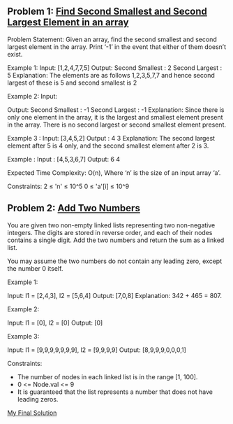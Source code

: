 ## Problem 1: [Find Second Smallest and Second Largest Element in an array](https://takeuforward.org/data-structure/find-second-smallest-and-second-largest-element-in-an-array/)

Problem Statement: Given an array, find the second smallest and second largest element in the array. Print ‘-1’ in the event that either of them doesn’t exist.

Example 1:
Input:
 [1,2,4,7,7,5]
Output:
 Second Smallest : 2
	Second Largest : 5
Explanation:
 The elements are as follows 1,2,3,5,7,7 and hence second largest of these is 5 and second smallest is 2

Example 2:
Input:
 
Output:
 Second Smallest : -1
	Second Largest : -1
Explanation:
 Since there is only one element in the array, it is the largest and smallest element present in the array. There is no second largest or second smallest element present.

Example 3 :
Input:
[3,4,5,2]
Output :
4 3
Explanation:
The second largest element after 5 is 4 only, and the second smallest element after 2 is 3.

Example :
Input :
[4,5,3,6,7]
Output:
6 4


Expected Time Complexity: O(n), Where ‘n’ is the size of an input array ‘a’.

Constraints:
2 ≤ 'n' ≤ 10^5
0 ≤ 'a'[i] ≤ 10^9




## Problem 2: [Add Two Numbers](https://leetcode.com/problems/add-two-numbers/)

You are given two non-empty linked lists representing two non-negative integers. The digits are stored in reverse order, and each of their nodes contains a single digit. Add the two numbers and return the sum as a linked list.

You may assume the two numbers do not contain any leading zero, except the number 0 itself.

Example 1:

Input: l1 = [2,4,3], l2 = [5,6,4]
Output: [7,0,8]
Explanation: 342 + 465 = 807.

Example 2:

Input: l1 = [0], l2 = [0]
Output: [0]

Example 3:

Input: l1 = [9,9,9,9,9,9,9], l2 = [9,9,9,9]
Output: [8,9,9,9,0,0,0,1]

Constraints:

- The number of nodes in each linked list is in the range [1, 100].
- 0 <= Node.val <= 9
- It is guaranteed that the list represents a number that does not have leading zeros.

 [My Final Solution](https://leetcode.com/submissions/detail/1345760656/)